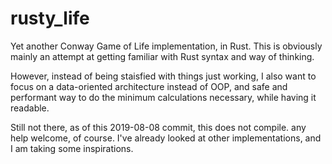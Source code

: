 # rusty_life
Yet another Conway Game of Life implementation, in Rust.
This is obviously mainly an attempt at getting familiar with Rust syntax and way of thinking.

However, instead of being staisfied with things just working, I also want to focus on a data-oriented architecture instead of OOP, and safe and performant way to do the minimum calculations necessary, while having it readable.

Still not there, as of this 2019-08-08 commit, this does not compile.
any help welcome, of course.
I've already looked at other implementations, and I am taking some inspirations.